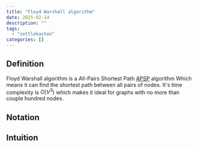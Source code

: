 ```yaml
---
title: "Floyd Warshall algorithm"
date: 2025-02-14
description: ""
tags: 
  - "zettlekasten"
categories: []
---
```


## Definition
Floyd Warshall algorithm is a All-Pairs Shortest Path [APSP](APSP) algorithm Which means it can find the shortest path between all pairs of nodes. It's time complexity is $O(V^3)$ which makes it ideal for graphs with no more than couple hundred nodes.

## Notation

## Intuition
